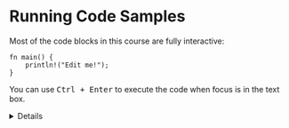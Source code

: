 # Running Code Samples

Most of the code blocks in this course are fully interactive:

```rust,editable
fn main() {
    println!("Edit me!");
}
```

You can use <kbd>Ctrl + Enter</kbd> to execute the code when focus is in the
text box.

<details>

For this training, we will mostly explore the Rust language through examples
which can be executed through your browser. This makes the setup much easier and
ensures a consistent experience for everyone.

Installing Cargo is still encouraged: it will make it easier for you to do the
exercises. On the last day, we will do a larger exercise which shows you how to
work with dependencies and for that you need Cargo.

Most code samples are editable like shown above. A few code samples
are not editable for various reasons:

* The embedded playgrounds cannot execute unit tests. Copy-paste the
  code and open it in the real Playground to demonstrate unit tests.

* The embedded playgrounds lose their state the moment you navigate
  away from the page! This is the reason that the students should
  solve the exercises using a local Rust installation or via the
  Playground.

</details>
